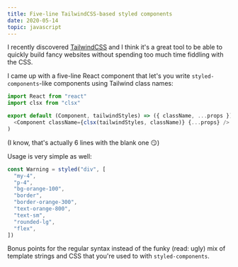 ```yaml
---
title: Five-line TailwindCSS-based styled components
date: 2020-05-14
topic: javascript
---
```


I recently discovered [TailwindCSS](https://tailwindcss.com/) and I think it's
a great tool to be able to quickly build fancy websites without spending too
much time fiddling with the CSS.

I came up with a five-line React component that let's you write
`styled-components`-like components using Tailwind class names:

```js
import React from "react"
import clsx from "clsx"

export default (Component, tailwindStyles) => ({ className, ...props }) => (
  <Component className={clsx(tailwindStyles, className)} {...props} />
)
```

(I know, that's actually 6 lines with the blank one 😏)

Usage is very simple as well:

```js
const Warning = styled("div", [
  "my-4",
  "p-4",
  "bg-orange-100",
  "border",
  "border-orange-300",
  "text-orange-800",
  "text-sm",
  "rounded-lg",
  "flex",
])
```

Bonus points for the regular syntax instead of the funky (read: ugly) mix of
template strings and CSS that you're used to with `styled-components`.
